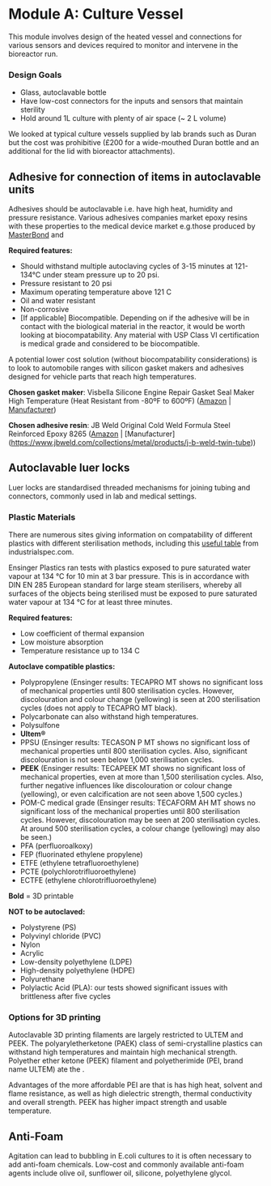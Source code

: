 # Module A: Culture Vessel

This module involves design of the heated vessel and connections for various sensors and devices required to monitor and intervene in the bioreactor run.

### Design Goals

 - Glass, autoclavable bottle
 - Have low-cost connectors for the inputs and sensors that maintain sterility
 - Hold around 1L culture with plenty of air space (~ 2 L volume)

We looked at typical culture vessels supplied by lab brands such as Duran but the cost was prohibitive (£200 for a wide-mouthed Duran bottle and an additional for the lid with bioreactor attachments).

## Adhesive for connection of items in autoclavable units

Adhesives should be autoclavable i.e. have high heat, humidity and pressure resistance. Various adhesives companies market epoxy resins with these properties to the medical device market e.g.those produced by [MasterBond](https://www.masterbond.com/properties/sterilization-resistant-adhesives) and 

**Required features:**

 - Should withstand multiple autoclaving cycles of 3-15 minutes at 121-134°C under steam pressure up to 20 psi.
 - Pressure resistant to 20 psi
 - Maximum operating temperature above 121 C
 - Oil and water resistant
 - Non-corrosive
 - [If applicable] Biocompatible. Depending on if the adhesive will be in contact with the biological material in the reactor, it would be worth looking at biocompatability. Any material with USP Class VI certification is medical grade and considered to be biocompatible.
 
A potential lower cost solution (without biocompatability considerations) is to look to automobile ranges with silicon gasket makers and adhesives designed for vehicle parts that reach high temperatures.

**Chosen gasket maker**:
Visbella Silicone Engine Repair Gasket Seal Maker High Temperature (Heat Resistant from -80ºF to 600ºF) ([Amazon](https://www.amazon.co.uk/Visbella-Silicone-Engine-Temperature-Resistant/dp/B00XLO2R2Q/ref=pd_day0_hl_328_1?_encoding=UTF8&pd_rd_i=B00XLO2R2Q&pd_rd_r=a51db27e-c09f-11e8-953f-89c799ecfc7f&pd_rd_w=XqGt7&pd_rd_wg=HGprs&pf_rd_i=desktop-dp-sims&pf_rd_m=A3P5ROKL5A1OLE&pf_rd_p=f6359d5f-11a6-4577-a43b-58b9bb222f57&pf_rd_r=GKGZNWFA4N10G61EEHC8&pf_rd_s=desktop-dp-sims&pf_rd_t=40701&psc=1&refRID=GKGZNWFA4N10G61EEHC8) | [Manufacturer](http://visbellausa.com/products/gasket-makers/))

**Chosen adhesive resin**: JB Weld Original Cold Weld Formula Steel Reinforced Epoxy 8265 ([Amazon](https://www.amazon.co.uk/gp/product/B0006O1ICE/ref=ox_sc_act_title_1?smid=A3P5ROKL5A1OLE&psc=1) | [Manufacturer] (https://www.jbweld.com/collections/metal/products/j-b-weld-twin-tube))


## Autoclavable luer locks

Luer locks are standardised threaded mechanisms for joining tubing and connectors, commonly used in lab and medical settings.

### Plastic Materials

There are numerous sites giving information on compatability of different plastics with different sterilisation methods, including this [useful table](http://www.industrialspec.com/images/files/plastics-sterilization-compatibility-chart-from-is-med-specialties.pdf) from industrialspec.com.

Ensinger Plastics ran tests with plastics exposed to pure saturated water vapour at 134 °C for 10 min at 3 bar pressure. This is in accordance with DIN EN 285 European standard for large steam sterilisers, whereby all surfaces of the objects being sterilised must be exposed to pure saturated water vapour at 134 °C for at least three minutes.

**Required features:**

 - Low coefficient of thermal expansion
 - Low moisture absorption
 - Temperature resistance up to 134 C

**Autoclave compatible plastics:**

 - Polypropylene  (Ensinger results: TECAPRO MT shows no significant loss of mechanical properties until 800 sterilisation cycles. However, discolouration and colour change (yellowing) is seen at 200 sterilisation cycles (does not apply to TECAPRO MT black). 
 - Polycarbonate can also withstand high temperatures. 
 - Polysulfone
 - **Ultem®**
 - PPSU (Ensinger results: TECASON P MT shows no significant loss of mechanical properties until 800 sterilisation cycles. Also, significant discolouration is not seen below 1,000 sterilisation cycles. 
 - **PEEK** (Ensinger results: TECAPEEK MT shows no significant loss of mechanical properties, even at more than 1,500 sterilisation cycles. Also, further negative influences like discolouration or colour change (yellowing), or even calcification are not seen above 1,500 cycles.)
 - POM-C medical grade (Ensinger results: TECAFORM AH MT shows no significant loss of the mechanical properties until 800 sterilisation cycles. However, discolouration may be seen at 200 sterilisation cycles. At around 500 sterilisation cycles, a colour change (yellowing) may also be seen.)
 - PFA (perfluoroalkoxy) 
 - FEP (fluorinated ethylene propylene) 
 - ETFE (ethylene tetrafluoroethylene) 
 - PCTE (polychlorotrifluoroethylene)
 - ECTFE (ethylene chlorotrifluoroethylene)
 
 **Bold** = 3D printable

**NOT to be autoclaved:**

 - Polystyrene (PS)
 - Polyvinyl chloride (PVC)
 - Nylon
 - Acrylic
 - Low-density polyethylene (LDPE)
 - High-density polyethylene (HDPE) 
 - Polyurethane
 - Polylactic Acid (PLA): our tests showed significant issues with brittleness after five cycles
 
 ### Options for 3D printing
 
Autoclavable 3D printing filaments are largely restricted to ULTEM and PEEK.
The polyaryletherketone (PAEK) class of semi-crystalline plastics can withstand high temperatures and maintain high mechanical strength.
Polyether ether ketone (PEEK) filament and polyetherimide (PEI, brand name ULTEM) ate the .

Advantages of the more affordable PEI are that is has high heat, solvent and flame resistance, as well as high dielectric strength, thermal conductivity and overall strength. PEEK has higher impact strength and usable temperature.  


## Anti-Foam

Agitation can lead to bubbling in E.coli cultures to it is often necessary to add anti-foam chemicals. Low-cost and commonly available anti-foam agents include olive oil, sunflower oil, silicone, polyethylene glycol.
